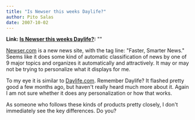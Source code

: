 ```yaml
---
title: "Is Newser this weeks Daylife?"
author: Pito Salas
date: 2007-10-02
---
```


**Link: [Is Newser this weeks Daylife?](None):** ""



[Newser.com](<http://www.newser.com/>) is a new news site, with the tag line:
"Faster, Smarter News." Seems like it does some kind of automatic
classification of news by one of 9 major topics and organizes it automatically
and attractively. It may or may not be trying to personalize what it displays
for me.

To my eye it is similar to [Daylife.com](<http://www.daylife.com/home>).
Remember Daylife? It flashed pretty good a few months ago, but haven't really
heard much more about it. Again I am not sure whether it does any
personalization or how that works.

As someone who follows these kinds of products pretty closely, I don't
immediately see the key differences. Do you?


